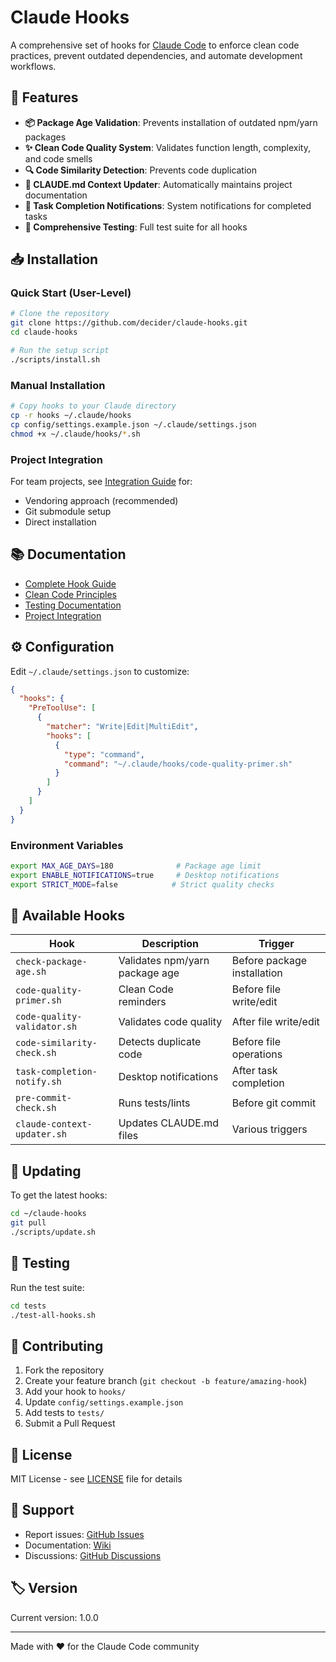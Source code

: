 # Claude Hooks

A comprehensive set of hooks for [Claude Code](https://claude.ai/code) to enforce clean code practices, prevent outdated dependencies, and automate development workflows.

## 🚀 Features

- **📦 Package Age Validation**: Prevents installation of outdated npm/yarn packages
- **✨ Clean Code Quality System**: Validates function length, complexity, and code smells
- **🔍 Code Similarity Detection**: Prevents code duplication
- **📝 CLAUDE.md Context Updater**: Automatically maintains project documentation
- **🔔 Task Completion Notifications**: System notifications for completed tasks
- **🧪 Comprehensive Testing**: Full test suite for all hooks

## 📥 Installation

### Quick Start (User-Level)

```bash
# Clone the repository
git clone https://github.com/decider/claude-hooks.git
cd claude-hooks

# Run the setup script
./scripts/install.sh
```

### Manual Installation

```bash
# Copy hooks to your Claude directory
cp -r hooks ~/.claude/hooks
cp config/settings.example.json ~/.claude/settings.json
chmod +x ~/.claude/hooks/*.sh
```

### Project Integration

For team projects, see [Integration Guide](docs/INTEGRATION.md) for:
- Vendoring approach (recommended)
- Git submodule setup
- Direct installation

## 📚 Documentation

- [Complete Hook Guide](docs/README.md)
- [Clean Code Principles](docs/CLEAN-CODE-GUIDE.md)
- [Testing Documentation](docs/README-tests.md)
- [Project Integration](docs/INTEGRATION.md)

## ⚙️ Configuration

Edit `~/.claude/settings.json` to customize:

```json
{
  "hooks": {
    "PreToolUse": [
      {
        "matcher": "Write|Edit|MultiEdit",
        "hooks": [
          {
            "type": "command",
            "command": "~/.claude/hooks/code-quality-primer.sh"
          }
        ]
      }
    ]
  }
}
```

### Environment Variables

```bash
export MAX_AGE_DAYS=180              # Package age limit
export ENABLE_NOTIFICATIONS=true     # Desktop notifications
export STRICT_MODE=false            # Strict quality checks
```

## 🔧 Available Hooks

| Hook | Description | Trigger |
|------|-------------|---------|
| `check-package-age.sh` | Validates npm/yarn package age | Before package installation |
| `code-quality-primer.sh` | Clean Code reminders | Before file write/edit |
| `code-quality-validator.sh` | Validates code quality | After file write/edit |
| `code-similarity-check.sh` | Detects duplicate code | Before file operations |
| `task-completion-notify.sh` | Desktop notifications | After task completion |
| `pre-commit-check.sh` | Runs tests/lints | Before git commit |
| `claude-context-updater.sh` | Updates CLAUDE.md files | Various triggers |

## 🔄 Updating

To get the latest hooks:

```bash
cd ~/claude-hooks
git pull
./scripts/update.sh
```

## 🧪 Testing

Run the test suite:

```bash
cd tests
./test-all-hooks.sh
```

## 🤝 Contributing

1. Fork the repository
2. Create your feature branch (`git checkout -b feature/amazing-hook`)
3. Add your hook to `hooks/`
4. Update `config/settings.example.json`
5. Add tests to `tests/`
6. Submit a Pull Request

## 📄 License

MIT License - see [LICENSE](LICENSE) file for details

## 🌟 Support

- Report issues: [GitHub Issues](https://github.com/decider/claude-hooks/issues)
- Documentation: [Wiki](https://github.com/decider/claude-hooks/wiki)
- Discussions: [GitHub Discussions](https://github.com/decider/claude-hooks/discussions)

## 🏷️ Version

Current version: 1.0.0

---

Made with ❤️ for the Claude Code community
